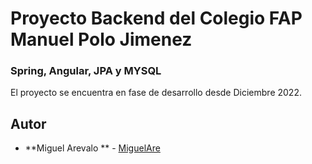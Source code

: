 # Proyecto Backend del Colegio FAP Manuel Polo Jimenez
### Spring, Angular, JPA y MYSQL

El proyecto se encuentra en fase de desarrollo desde Diciembre 2022.

## Autor 

* **Miguel Arevalo ** - [MiguelAre](https://github.com/MiguelAleAre)
